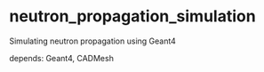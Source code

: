 # neutron_propagation_simulation
Simulating neutron propagation using Geant4

depends: Geant4, CADMesh
